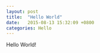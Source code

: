 ```yaml
---
layout: post
title:  "Hello World"
date:   2015-08-13 15:32:09 +0800
categories: Hello
---
```


Hello World!